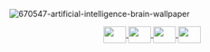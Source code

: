 ![670547-artificial-intelligence-brain-wallpaper](https://github.com/osman-tkdmr/osman-tkdmr/assets/67903397/dc723a71-5df4-4b99-964d-d6dc1435dad2)



<p align="center">
  <a href="https://www.linkedin.com/in/osman-tekdamar-324ba4251" target="blank">
    <img align="center" src="https://cdn.jsdelivr.net/npm/simple-icons@3.0.1/icons/linkedin.svg" alt="" height="30" width="40" />
  </a>
  <a href="https://www.kaggle.com/osmantekdamar" target="blank">
    <img align="center" src="https://cdn.jsdelivr.net/npm/simple-icons@3.0.1/icons/kaggle.svg" alt="" height="30" width="40" />
  </a>
  <a href="https://leetcode.com/osman_tkdmr/" target="blank">
    <img align="center" src="https://cdn.jsdelivr.net/npm/simple-icons@3.0.1/icons/leetcode.svg" alt="" height="30" width="40" />
  </a>
  <a href="https://www.instagram.com/osman_tkdmr/#" target="blank">
    <img align="center" src="https://cdn.jsdelivr.net/npm/simple-icons@3.0.1/icons/instagram.svg" alt="" height="30" width="40" />
  </a>
</p>
